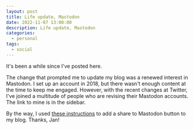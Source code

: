 ```yaml
---
layout: post
title: Life update, Mastodon
date: 2022-11-07 13:00:00
description: Life update, Mastodon
categories:
  - personal
tags:
  - social
---
```


It's been a while since I've posted here.

The change that prompted me to update my blog was a renewed interest in Mastodon. I set up an account in 2018, but there wasn't enough content at the time to keep me engaged. However, with the recent changes at Twitter, I've joined a multitude of people who are revising their Mastodon accounts. The link to mine is in the sidebar.

By the way, I used [these instructions](https://www.janwagemakers.be/jekyll/jekyll/2019/08/22/mastodon-share-button.html) to add a share to Mastodon button to my blog. Thanks, Jan!
